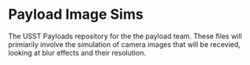 # Payload Image Sims
The USST Payloads repository for the the payload team. These files will primiarily involve the simulation of camera images that will be recevied, looking at blur effects and their resolution.